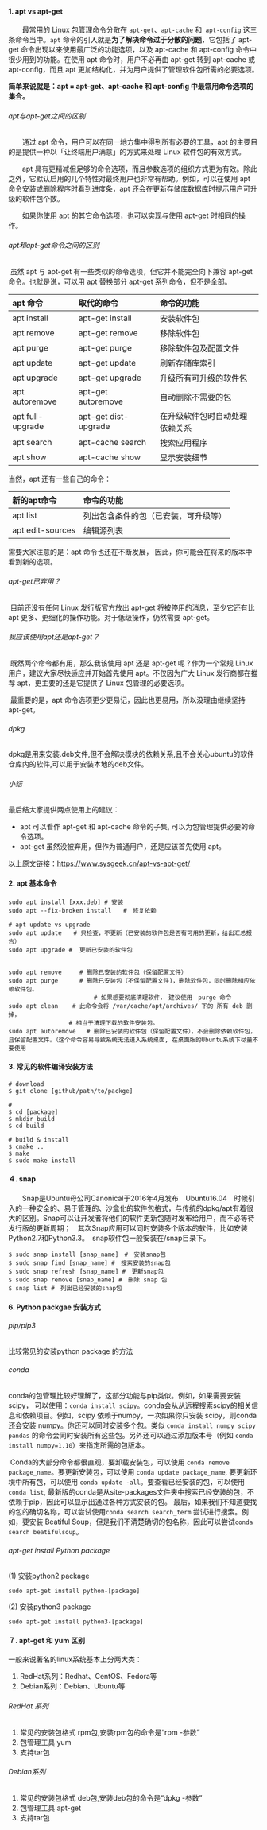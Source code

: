 #### 1. apt vs apt-get

　　最常用的 Linux 包管理命令分散在 `apt-get`、`apt-cache` 和` apt-config` 这三条命令当中。`apt` 命令的引入就是**为了解决命令过于分散的问题**，它包括了 apt-get 命令出现以来使用最广泛的功能选项，以及 apt-cache 和 apt-config 命令中很少用到的功能。在使用 apt 命令时，用户不必再由 apt-get 转到 apt-cache 或 apt-config，而且 apt 更加结构化，并为用户提供了管理软件包所需的必要选项。

**简单来说就是：apt = apt-get、apt-cache 和 apt-config 中最常用命令选项的集合。**

###### apt与apt-get之间的区别

　　通过 apt 命令，用户可以在同一地方集中得到所有必要的工具，apt 的主要目的是提供一种以「让终端用户满意」的方式来处理 Linux 软件包的有效方式。

　　apt 具有更精减但足够的命令选项，而且参数选项的组织方式更为有效。除此之外，它默认启用的几个特性对最终用户也非常有帮助。例如，可以在使用 apt 命令安装或删除程序时看到进度条，apt 还会在更新存储库数据库时提示用户可升级的软件包个数。

　　如果你使用 apt 的其它命令选项，也可以实现与使用 apt-get 时相同的操作。

###### apt和apt-get命令之间的区别

​      虽然 apt 与 apt-get 有一些类似的命令选项，但它并不能完全向下兼容 apt-get 命令。也就是说，可以用 apt 替换部分 apt-get 系列命令，但不是全部。

| apt 命令         | 取代的命令           | 命令的功能                     |
| :--------------- | :------------------- | :----------------------------- |
| apt install      | apt-get install      | 安装软件包                     |
| apt remove       | apt-get remove       | 移除软件包                     |
| apt purge        | apt-get purge        | 移除软件包及配置文件           |
| apt update       | apt-get update       | 刷新存储库索引                 |
| apt upgrade      | apt-get upgrade      | 升级所有可升级的软件包         |
| apt autoremove   | apt-get autoremove   | 自动删除不需要的包             |
| apt full-upgrade | apt-get dist-upgrade | 在升级软件包时自动处理依赖关系 |
| apt search       | apt-cache search     | 搜索应用程序                   |
| apt show         | apt-cache show       | 显示安装细节                   |

当然，apt 还有一些自己的命令：

| 新的apt命令      | 命令的功能                           |
| :--------------- | :----------------------------------- |
| apt list         | 列出包含条件的包（已安装，可升级等） |
| apt edit-sources | 编辑源列表                           |

需要大家注意的是：apt 命令也还在不断发展， 因此，你可能会在将来的版本中看到新的选项。

###### apt-get已弃用？

​      目前还没有任何 Linux 发行版官方放出 apt-get 将被停用的消息，至少它还有比 apt 更多、更细化的操作功能。对于低级操作，仍然需要 apt-get。

###### 我应该使用apt还是apt-get？

​      既然两个命令都有用，那么我该使用 apt 还是 apt-get 呢？作为一个常规 Linux 用户，建议大家尽快适应并开始首先使用 apt。不仅因为广大 Linux 发行商都在推荐 apt，更主要的还是它提供了 Linux 包管理的必要选项。

​     最重要的是，apt 命令选项更少更易记，因此也更易用，所以没理由继续坚持 apt-get。

###### dpkg

dpkg是用来安装.deb文件,但不会解决模块的依赖关系,且不会关心ubuntu的软件仓库内的软件,可以用于安装本地的deb文件。

###### 小结

最后结大家提供两点使用上的建议：

- apt 可以看作 apt-get 和 apt-cache 命令的子集, 可以为包管理提供必要的命令选项。
- apt-get 虽然没被弃用，但作为普通用户，还是应该首先使用 apt。

以上原文链接：<https://www.sysgeek.cn/apt-vs-apt-get/>

 

#### 2. apt 基本命令

~~~shell
sudo apt install [xxx.deb] # 安装
sudo apt --fix-broken install　　#　修复依赖

# apt update vs upgrade
sudo apt update　　# 只检查，不更新（已安装的软件包是否有可用的更新，给出汇总报告）
sudo apt upgrade #  更新已安装的软件包


sudo apt remove     # 删除已安装的软件包（保留配置文件）
sudo apt purge      # 删除已安装包（不保留配置文件)，删除软件包，同时删除相应依赖软件包。 
                        # 如果想要彻底清理软件，　建议使用　purge 命令
sudo apt clean    # 此命令会将 /var/cache/apt/archives/ 下的 所有 deb 删掉，
                 # 相当于清理下载的软件安装包。
sudo apt autoremove   # 删除已安装的软件包（保留配置文件），不会删除依赖软件包，且保留配置文件。（这个命令容易导致系统无法进入系统桌面, 在桌面版的Ubuntu系统下尽量不要使用
~~~

#### 3. 常见的软件编译安装方法

~~~shell
# download
$ git clone [github/path/to/packge]

#
$ cd [package]
$ mkdir build
$ cd build

# build & install
$ cmake ..
$ make 
$ sudo make install
~~~



#### ４. snap

　　Snap是Ubuntu母公司Canonical于2016年4月发布　Ubuntu16.04　时候引入的一种安全的、易于管理的、沙盒化的软件包格式，与传统的dpkg/apt有着很大的区别。Snap可以让开发者将他们的软件更新包随时发布给用户，而不必等待发行版的更新周期；　其次Snap应用可以同时安装多个版本的软件，比如安装Python2.7和Python3.3。　snap软件包一般安装在/snap目录下。

~~~shell
$ sudo snap install [snap_name]　#　安装snap包
$ sudo snap find [snap_name] #　搜索安装的snap包
$ sudo snap refresh [snap_name] #　更新snap包
$ sudo snap remove [snap_name] #　删除 snap 包
$ snap list #　列出已经安装的snap包
~~~

#### 6. Python packgae 安装方式

###### pip/pip3

比较常见的安装python package 的方法    

###### conda

​    conda的包管理比较好理解了，这部分功能与pip类似。例如，如果需要安装scipy， 可以使用：`conda install scipy`。conda会从从远程搜索scipy的相关信息和依赖项目。例如，scipy 依赖于numpy，一次如果你只安装 scipy，则conda还会安装 numpy。你还可以同时安装多个包。类似 `conda install numpy scipy pandas` 的命令会同时安装所有这些包。另外还可以通过添加版本号（例如 `conda install numpy=1.10`）来指定所需的包版本。

​    Conda的大部分命令都很直观，要卸载安装包，可以使用 `conda remove package_name`。要更新安装包，可以使用 `conda update package_name`, 要更新环境中所有包，可以使用 `conda update -all`。要查看已经安装的包，可以使用 `conda list`, 最新版的conda是从site-packages文件夹中搜索已经安装的包，不依赖于pip，因此可以显示出通过各种方式安装的包。 最后，如果我们不知道要找的包的确切名称，可以尝试使用`conda search search_term` 尝试进行搜索。例如，要安装 Beatiful Soup，但是我们不清楚确切的包名称，因此可以尝试`conda search beatifulsoup`。

###### apt-get install Python package

(1) 安装python2 package

~~~shell
sudo apt-get install python-[package]
~~~

(2) 安装python3 package

~~~shell
sudo apt-get install python3-[package]
~~~

#### ７. apt-get 和 yum 区别

一般来说著名的linux系统基本上分两大类：

1. RedHat系列：Redhat、CentOS、Fedora等
2. Debian系列：Debian、Ubuntu等

###### RedHat 系列 

1. 常见的安装包格式 rpm包,安装rpm包的命令是“rpm -参数” 
2. 包管理工具 yum 
3. 支持tar包

###### Debian系列 

1. 常见的安装包格式 deb包,安装deb包的命令是“dpkg -参数” 
2. 包管理工具 apt-get 
3. 支持tar包

